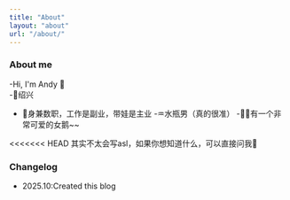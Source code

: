 ```yaml
---
title: "About"
layout: "about"
url: "/about/"
---
```


### About me

-Hi, I'm Andy 👋  
-📍绍兴
- 🤡身兼数职，工作是副业，带娃是主业
-♒水瓶男（真的很准）
-🖖🏻有一个非常可爱的女鹅~~

<<<<<<< HEAD
其实不太会写asl，如果你想知道什么，可以直接问我🤗


### Changelog

- 2025.10:Created this blog

